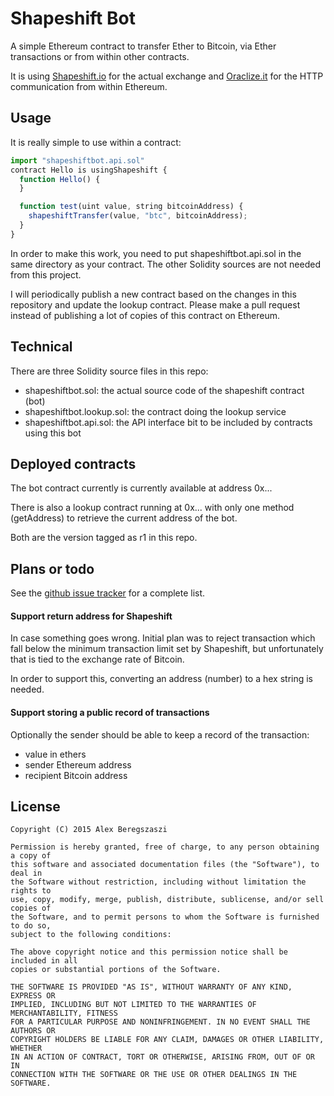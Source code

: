 # Shapeshift Bot

A simple Ethereum contract to transfer Ether to Bitcoin, via Ether transactions or from within other contracts.

It is using [Shapeshift.io](https://shapeshift.io/) for the actual exchange and [Oraclize.it](https://www.oraclize.it) for the HTTP communication from within Ethereum.

## Usage

It is really simple to use within a contract:

```js
import "shapeshiftbot.api.sol"
contract Hello is usingShapeshift {
  function Hello() {
  }

  function test(uint value, string bitcoinAddress) {
    shapeshiftTransfer(value, "btc", bitcoinAddress);
  }
}
```

In order to make this work, you need to put shapeshiftbot.api.sol in the same directory as your contract. The other Solidity sources are not needed from this project.

I will periodically publish a new contract based on the changes in this repository and update the lookup contract. Please make a pull request instead of publishing a lot of copies of this contract on Ethereum.

## Technical

There are three Solidity source files in this repo:

* shapeshiftbot.sol: the actual source code of the shapeshift contract (bot)
* shapeshiftbot.lookup.sol: the contract doing the lookup service
* shapeshiftbot.api.sol: the API interface bit to be included by contracts using this bot

## Deployed contracts

The bot contract currently is currently available at address 0x...

There is also a lookup contract running at 0x... with only one method (getAddress) to retrieve the current address of the bot.

Both are the version tagged as r1 in this repo.

## Plans or todo

See the [github issue tracker](https://github.com/axic/shapeshiftbot/issues/) for a complete list.

#### Support return address for Shapeshift

In case something goes wrong. Initial plan was to reject transaction which fall below the minimum transaction limit set by Shapeshift, but unfortunately that is tied to the exchange rate of Bitcoin.

In order to support this, converting an address (number) to a hex string is needed.

#### Support storing a public record of transactions

Optionally the sender should be able to keep a record of the transaction:
* value in ethers
* sender Ethereum address
* recipient Bitcoin address

## License

    Copyright (C) 2015 Alex Beregszaszi

    Permission is hereby granted, free of charge, to any person obtaining a copy of
    this software and associated documentation files (the "Software"), to deal in
    the Software without restriction, including without limitation the rights to
    use, copy, modify, merge, publish, distribute, sublicense, and/or sell copies of
    the Software, and to permit persons to whom the Software is furnished to do so,
    subject to the following conditions:

    The above copyright notice and this permission notice shall be included in all
    copies or substantial portions of the Software.

    THE SOFTWARE IS PROVIDED "AS IS", WITHOUT WARRANTY OF ANY KIND, EXPRESS OR
    IMPLIED, INCLUDING BUT NOT LIMITED TO THE WARRANTIES OF MERCHANTABILITY, FITNESS
    FOR A PARTICULAR PURPOSE AND NONINFRINGEMENT. IN NO EVENT SHALL THE AUTHORS OR
    COPYRIGHT HOLDERS BE LIABLE FOR ANY CLAIM, DAMAGES OR OTHER LIABILITY, WHETHER
    IN AN ACTION OF CONTRACT, TORT OR OTHERWISE, ARISING FROM, OUT OF OR IN
    CONNECTION WITH THE SOFTWARE OR THE USE OR OTHER DEALINGS IN THE SOFTWARE.
